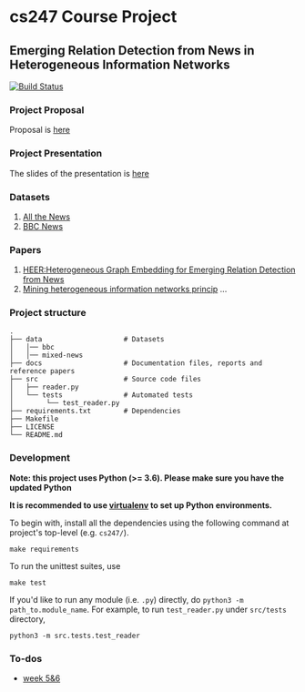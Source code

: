 # cs247 Course Project

## Emerging Relation Detection from News in Heterogeneous Information Networks

[![Build Status](https://travis-ci.org/jiaowoshabi/cs247.svg?branch=master)](https://travis-ci.org/jiaowoshabi/cs247)

### Project Proposal

Proposal is [here](https://github.com/jiaowoshabi/cs247/blob/master/docs/submission_17474255.pdf)

### Project Presentation

The slides of the presentation is [here](https://prezi.com/p/_ne88zzwwx6v/cs247-presentaion)

### Datasets

1. [All the News](https://www.kaggle.com/snapcrack/all-the-news)
2. [BBC News](http://mlg.ucd.ie/files/datasets/bbc-fulltext.zip)

### Papers

1. [HEER:Heterogeneous Graph Embedding for Emerging Relation Detection from News](https://github.com/jiaowoshabi/cs247/blob/master/docs/Zhang%20et%20al.%20-%202016%20-%20Heer%20Heterogeneous%20graph%20embedding%20for%20emerging%20r.pdf)
2. [Mining heterogeneous information networks princip](https://github.com/jiaowoshabi/cs247/blob/master/docs/Sun%20and%20Han%20-%202012%20-%20Mining%20heterogeneous%20information%20networks%20princip.pdf)
...

### Project structure
    .
    ├── data                    # Datasets 
    │   │── bbc
    │   │── mixed-news          
    ├── docs                    # Documentation files, reports and reference papers
    ├── src                     # Source code files
    │   ├── reader.py
    │   └── tests               # Automated tests
    │        └── test_reader.py
    ├── requirements.txt        # Dependencies
    ├── Makefile
    ├── LICENSE
    └── README.md

### Development

**Note: this project uses Python (>= 3.6). Please make sure you have the updated Python**

**It is recommended to use [virtualenv](https://virtualenv.pypa.io/en/latest/) to set up Python environments.**

To begin with, install all the dependencies using the following command at project's top-level (e.g. `cs247/`).

```
make requirements
```

To run the unittest suites, use

```
make test
```

If you'd like to run any module (i.e. `.py`) directly, do `python3 -m path_to.module_name`. For example, to run `test_reader.py` under `src/tests` directory, 

```
python3 -m src.tests.test_reader
```

### To-dos

- [week 5&6](https://slack-files.com/THGNH4N4T-FJD2JBKTJ-0294d28278)
